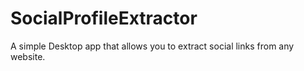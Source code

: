 # SocialProfileExtractor
A simple Desktop app that allows you to extract social links from any website.


